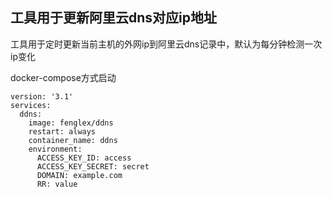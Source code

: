 工具用于更新阿里云dns对应ip地址
--
工具用于定时更新当前主机的外网ip到阿里云dns记录中，默认为每分钟检测一次ip变化


docker-compose方式启动
```aidl
version: '3.1'
services:
  ddns:
    image: fenglex/ddns
    restart: always
    container_name: ddns
    environment:
      ACCESS_KEY_ID: access
      ACCESS_KEY_SECRET: secret
      DOMAIN: example.com
      RR: value
``` 
